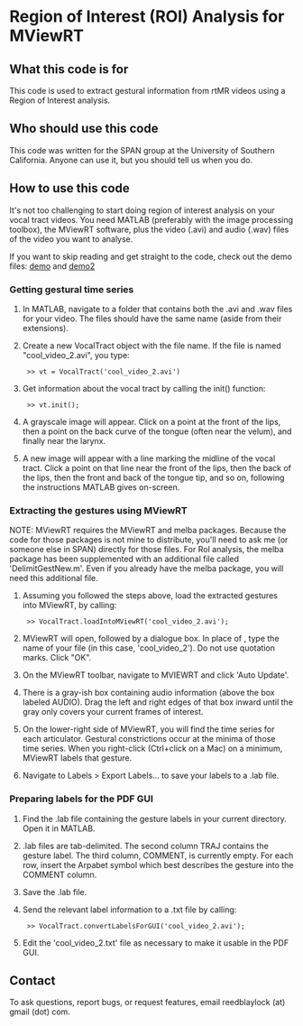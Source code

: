 # Region of Interest (ROI) Analysis for MViewRT

## What this code is for

This code is used to extract gestural information from rtMR videos using a
Region of Interest analysis.

## Who should use this code

This code was written for the SPAN group at the University of Southern 
California. Anyone can use it, but you should tell us when you do.

## How to use this code

It's not too challenging to start doing region of interest analysis on your 
vocal tract videos. You need MATLAB (preferably with the image processing 
toolbox), the MViewRT software, plus the video (.avi) and audio (.wav) files of 
the video you want to analyse.

If you want to skip reading and get straight to the code, check out the demo 
files: [demo](demo.m) and [demo2](demo2.m)

### Getting gestural time series

1. In MATLAB, navigate to a folder that contains both the .avi and .wav files 
for your video. The files should have the same name (aside from their 
extensions).
2. Create a new VocalTract object with the file name. If the file is named 
"cool_video_2.avi", you type:

        >> vt = VocalTract('cool_video_2.avi')
	
3. Get information about the vocal tract by calling the init() function:

		>> vt.init();
		
4. A grayscale image will appear. Click on a point at the front of the lips, 
then a point on the back curve of the tongue (often near the velum), and finally
near the larynx.
5. A new image will appear with a line marking the midline of the vocal tract.
Click a point on that line near the front of the lips, then the back of the 
lips, then the front and back of the tongue tip, and so on, following the 
instructions MATLAB gives on-screen.

### Extracting the gestures using MViewRT

NOTE: MViewRT requires the MViewRT and melba packages. Because the code for 
those packages is not mine to distribute, you'll need to ask me (or someone else
in SPAN) directly for those files. For RoI analysis, the melba package has been 
supplemented with an additional file called 'DelimitGestNew.m'. Even if you 
already have the melba package, you will need this additional file.

1. Assuming you followed the steps above, load the extracted gestures into 
MViewRT, by calling:

		>> VocalTract.loadIntoMViewRT('cool_video_2.avi');
		
2. MViewRT will open, followed by a dialogue box. In place of <SCREEN>, type the
name of your file (in this case, 'cool_video_2'). Do not use quotation marks.
Click "OK".
3. On the MViewRT toolbar, navigate to MVIEWRT and click 'Auto Update'.
4. There is a gray-ish box containing audio information (above the box labeled
AUDIO). Drag the left and right edges of that box inward until the gray only
covers your current frames of interest.
5. On the lower-right side of MViewRT, you will find the time series for each
articulator. Gestural constrictions occur at the minima of those time series.
When you right-click (Ctrl+click on a Mac) on a minimum, MViewRT labels that
gesture.
6. Navigate to Labels > Export Labels... to save your labels to a .lab file.

### Preparing labels for the PDF GUI

1. Find the .lab file containing the gesture labels in your current directory.
Open it in MATLAB.
2. .lab files are tab-delimited. The second column TRAJ contains the gesture
label. The third column, COMMENT, is currently empty. For each row, insert the
Arpabet symbol which best describes the gesture into the COMMENT column.
3. Save the .lab file.
4. Send the relevant label information to a .txt file by calling:

		>> VocalTract.convertLabelsForGUI('cool_video_2.avi');

5. Edit the 'cool_video_2.txt' file as necessary to make it usable in the PDF 
GUI.

## Contact

To ask questions, report bugs, or request features, email 
reedblaylock (at) gmail (dot) com.